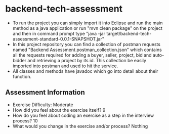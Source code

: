 # backend-tech-assessment

- To run the project you can simply import it into Eclipse and run the main method as a java application or run "mvn clean package" on the project and then in command prompt type "java -jar target/backend-tech-assessment-standard-0.0.1-SNAPSHOT.jar"
- In this project repository you can find a collection of postman requests named "Backend Assessment.postman_collection.json" which contains all the requests required for adding a buyer, seller, project, bid and auto-bidder and retrieving a project by its id. This collection be easily imported into postman and used to hit the service.
- All classes and methods have javadoc which go into detail about their function.


Assessment Information
--------
- Exercise Difficulty: Moderate
- How did you feel about the exercise itself? 9
- How do you feel about coding an exercise as a step in the interview process? 10
- What would you change in the exercise and/or process? Nothing
